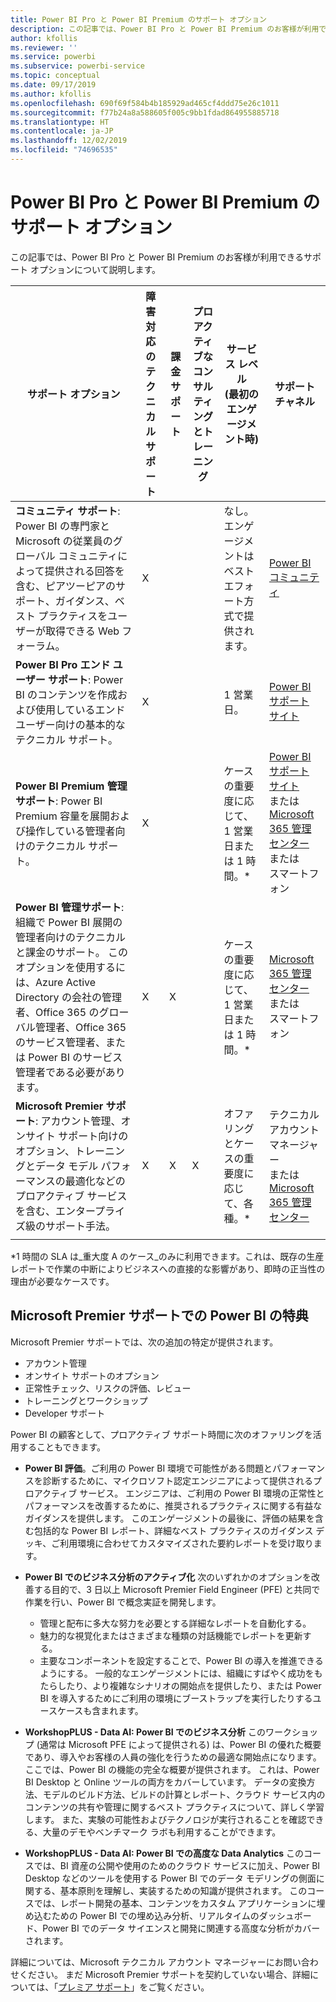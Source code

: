 ```yaml
---
title: Power BI Pro と Power BI Premium のサポート オプション
description: この記事では、Power BI Pro と Power BI Premium のお客様が利用できるサポート オプションについて説明します。
author: kfollis
ms.reviewer: ''
ms.service: powerbi
ms.subservice: powerbi-service
ms.topic: conceptual
ms.date: 09/17/2019
ms.author: kfollis
ms.openlocfilehash: 690f69f584b4b185929ad465cf4ddd75e26c1011
ms.sourcegitcommit: f77b24a8a588605f005c9bb1fdad864955885718
ms.translationtype: HT
ms.contentlocale: ja-JP
ms.lasthandoff: 12/02/2019
ms.locfileid: "74696535"
---
```

# <a name="power-bi-pro-and-power-bi-premium-support-options"></a>Power BI Pro と Power BI Premium のサポート オプション

この記事では、Power BI Pro と Power BI Premium のお客様が利用できるサポート オプションについて説明します。

| **サポート オプション** | **障害対応のテクニカル サポート** | **課金サポート** | **プロアクティブなコンサルティングとトレーニング** | **サービス レベル<br> (最初のエンゲージメント時)** | **サポート チャネル** |
| --- | --- | --- | --- | --- | --- |
| **コミュニティ サポート**: Power BI の専門家と Microsoft の従業員のグローバル コミュニティによって提供される回答を含む、ピアツーピアのサポート、ガイダンス、ベスト プラクティスをユーザーが取得できる Web フォーラム。 | X |   |   | なし。エンゲージメントはベストエフォート方式で提供されます。 | [Power BI コミュニティ](https://community.powerbi.com) |
| **Power BI Pro エンド ユーザー サポート**: Power BI のコンテンツを作成および使用しているエンド ユーザー向けの基本的なテクニカル サポート。 | X |   |   | 1 営業日。 | [Power BI サポート サイト](https://support.powerbi.com)  |
| **Power BI Premium 管理サポート**: Power BI Premium 容量を展開および操作している管理者向けのテクニカル サポート。 | X |   |   | ケースの重要度に応じて、1 営業日または 1 時間。\* | [Power BI サポート サイト](https://support.powerbi.com)<br>または<br>[Microsoft 365 管理センター](https://portal.office.com/adminportal)<br>または<br> スマートフォン |
| **Power BI 管理サポート**: 組織で Power BI 展開の管理者向けのテクニカルと課金のサポート。  このオプションを使用するには、Azure Active Directory の会社の管理者、Office 365 のグローバル管理者、Office 365 のサービス管理者、または Power BI のサービス管理者である必要があります。 | X | X |   | ケースの重要度に応じて、1 営業日または 1 時間。\* | [Microsoft 365 管理センター](https://portal.office.com/adminportal)<br>または<br> スマートフォン |
| **Microsoft Premier サポート**: アカウント管理、オンサイト サポート向けのオプション、トレーニングとデータ モデル パフォーマンスの最適化などのプロアクティブ サービスを含む、エンタープライズ級のサポート手法。 | X | X | X | オファリングとケースの重要度に応じて、各種。\* | テクニカル アカウント マネージャー <br>または<br> [Microsoft 365 管理センター](https://portal.office.com/adminportal) |
| | | | | | |

\*1 時間の SLA は_重大度 A のケース_のみに利用できます。これは、既存の生産レポートで作業の中断によりビジネスへの直接的な影響があり、即時の正当性の理由が必要なケースです。

## <a name="power-bi-benefits-for-microsoft-premier-support"></a>Microsoft Premier サポートでの Power BI の特典

Microsoft Premier サポートでは、次の追加の特定が提供されます。

- アカウント管理
- オンサイト サポートのオプション
- 正常性チェック、リスクの評価、レビュー
- トレーニングとワークショップ
- Developer サポート

Power BI の顧客として、プロアクティブ サポート時間に次のオファリングを活用することもできます。

 - **Power BI 評価**。ご利用の Power BI 環境で可能性がある問題とパフォーマンスを診断するために、マイクロソフト認定エンジニアによって提供されるプロアクティブ サービス。 エンジニアは、ご利用の Power BI 環境の正常性とパフォーマンスを改善するために、推奨されるプラクティスに関する有益なガイダンスを提供します。 このエンゲージメントの最後に、評価の結果を含む包括的な Power BI レポート、詳細なベスト プラクティスのガイダンス デッキ、ご利用環境に合わせてカスタマイズされた要約レポートを受け取ります。

 - **Power BI でのビジネス分析のアクティブ化** 次のいずれかのオプションを改善する目的で、3 日以上 Microsoft Premier Field Engineer (PFE) と共同で作業を行い、Power BI で概念実証を開発します。
    - 管理と配布に多大な努力を必要とする詳細なレポートを自動化する。
    - 魅力的な視覚化またはさまざまな種類の対話機能でレポートを更新する。 
    - 主要なコンポーネントを設定することで、Power BI の導入を推進できるようにする。 一般的なエンゲージメントには、組織にすばやく成功をもたらしたり、より複雑なシナリオの開始点を提供したり、または Power BI を導入するためにご利用の環境にブーストラップを実行したりするユースケースも含まれます。

  - **WorkshopPLUS - Data AI: Power BI でのビジネス分析** このワークショップ (通常は Microsoft PFE によって提供される) は、Power BI の優れた概要であり、導入やお客様の人員の強化を行うための最適な開始点になります。
ここでは、Power BI の機能の完全な概要が提供されます。 これは、Power BI Desktop と Online ツールの両方をカバーしています。 データの変換方法、モデルのビルド方法、ビルドの計算とレポート、クラウド サービス内のコンテンツの共有や管理に関するベスト プラクティスについて、詳しく学習します。 また、実験の可能性およびテクノロジが実行されることを確認できる、大量のデモやベンチマーク ラボも利用することができます。

  - **WorkshopPLUS - Data AI: Power BI での高度な Data Analytics** このコースでは、BI 資産の公開や使用のためのクラウド サービスに加え、Power BI Desktop などのツールを使用する Power BI でのデータ モデリングの側面に関する、基本原則を理解し、実装するための知識が提供されます。 このコースでは、レポート開発の基本、コンテンツをカスタム アプリケーションに埋め込むための Power BI での埋め込み分析、リアルタイムのダッシュボード、Power BI でのデータ サイエンスと開発に関連する高度な分析がカバーされます。

詳細については、Microsoft テクニカル アカウント マネージャーにお問い合わせください。 まだ Microsoft Premier サポートを契約していない場合、詳細については、「[プレミア サポート](https://support.microsoft.com/premier)」をご覧ください。
